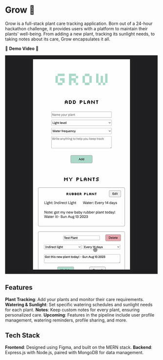 # Grow 🌱

Grow is a full-stack plant care tracking application. Born out of a 24-hour hackathon challenge, it provides users with a platform to maintain their plants' well-being. From adding a new plant, tracking its sunlight needs, to taking notes about its care, Grow encapsulates it all.

📱 **Demo Video** 👀

[![Grow App Demo](./frontend/public/grow-demo.png)](https://videos.ctfassets.net/a5vwobnw8y4s/6sYLwzOx22WEZUik69Xnpl/7fdc8dcbcc72056ef5b7e736b1d80856/grow-cover-video.mp4)


## Features

**Plant Tracking**: Add your plants and monitor their care requirements.
**Watering & Sunlight**: Set specific watering schedules and sunlight needs for each plant.
**Notes**: Keep custom notes for every plant, ensuring personalized care.
**Upcoming**: Features in the pipeline include user profile management, watering reminders, profile sharing, and more.

## Tech Stack

**Frontend**: Designed using Figma, and built on the MERN stack.
**Backend**: Express.js with Node.js, paired with MongoDB for data management.

